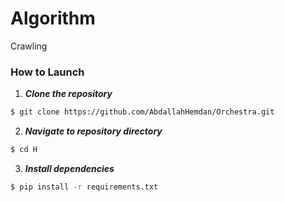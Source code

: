 # Algorithm

Crawling

### How to Launch
1. **_Clone the repository_**

```sh
$ git clone https://github.com/AbdallahHemdan/Orchestra.git
```
2. **_Navigate to repository directory_**
```sh
$ cd H
```
3. **_Install dependencies_**
```sh
$ pip install -r requirements.txt
```

